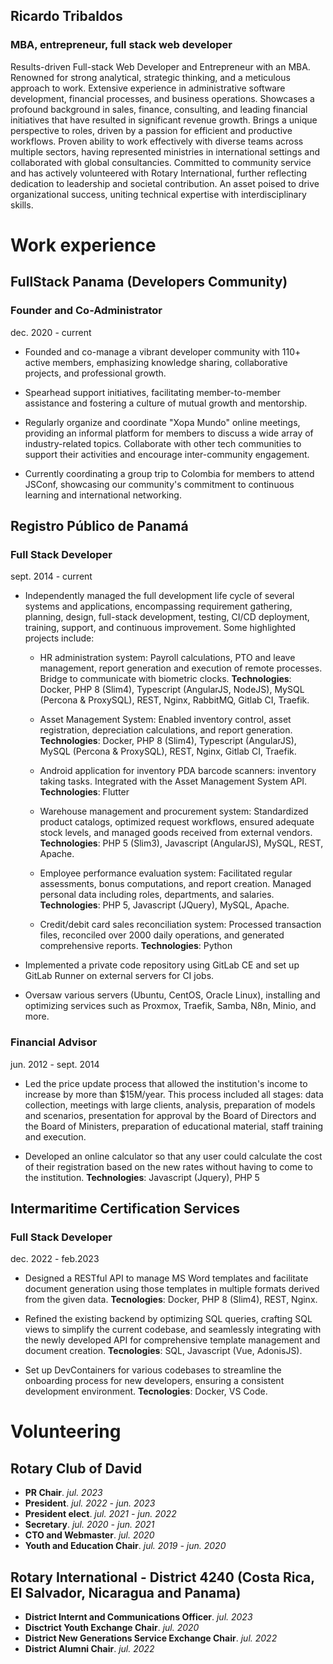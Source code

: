 <!--
**tribal2/tribal2** is a ✨ _special_ ✨ repository because its `README.md` (this file) appears on your GitHub profile.

Here are some ideas to get you started:

- 🔭 I’m currently working on ...
- 🌱 I’m currently learning ...
- 👯 I’m looking to collaborate on ...
- 🤔 I’m looking for help with ...
- 💬 Ask me about ...
- 📫 How to reach me: ...
- 😄 Pronouns: ...
- ⚡ Fun fact: ...
-->
## Ricardo Tribaldos
###  MBA, entrepreneur, full stack web developer

Results-driven Full-stack Web Developer and Entrepreneur with an MBA.  Renowned for strong analytical, strategic thinking, and a meticulous  approach to work. Extensive experience in administrative software  development, financial processes, and business operations. Showcases a  profound background in sales, finance, consulting, and leading financial  initiatives that have resulted in significant revenue growth. Brings a  unique perspective to roles, driven by a passion for efficient and  productive workflows. Proven ability to work effectively with diverse  teams across multiple sectors, having represented ministries in  international settings and collaborated with global consultancies.  Committed to community service and has actively volunteered with Rotary International, further reflecting dedication to leadership and societal  contribution. An asset poised to drive organizational success, uniting  technical expertise with interdisciplinary skills.



# Work experience


## FullStack Panama (Developers Community)

### Founder and Co-Administrator
dec. 2020 - current

- Founded and co-manage a vibrant developer community with 110+ active members, emphasizing knowledge sharing, collaborative projects, and professional growth.

- Spearhead support initiatives, facilitating member-to-member assistance and fostering a culture of mutual growth and mentorship.

- Regularly organize and coordinate "Xopa Mundo" online meetings, providing an informal platform for members to discuss a wide array of industry-related topics.
Collaborate with other tech communities to support their activities and encourage inter-community engagement.

- Currently coordinating a group trip to Colombia for members to attend JSConf, showcasing our community's commitment to continuous learning and international networking.


## Registro Público de Panamá

### Full Stack Developer
sept. 2014 - current

- Independently managed the full development life cycle of several systems  and applications, encompassing requirement gathering, planning, design,  full-stack development, testing, CI/CD deployment, training, support,  and continuous improvement. Some highlighted projects include:

  - HR administration system: Payroll calculations, PTO and leave management, report generation  and execution of remote processes. Bridge to communicate with biometric clocks. **Technologies**: Docker, PHP 8 (Slim4), Typescript  (AngularJS, NodeJS), MySQL (Percona & ProxySQL), REST, Nginx, RabbitMQ, Gitlab CI, Traefik.

  - Asset Management System: Enabled inventory control, asset registration, depreciation calculations, and report generation. **Technologies**: Docker, PHP 8 (Slim4), Typescript  (AngularJS), MySQL (Percona & ProxySQL), REST, Nginx, Gitlab CI, Traefik.

  - Android application for inventory PDA barcode scanners: inventory taking tasks. Integrated with the Asset Management System API. **Technologies**: Flutter

  - Warehouse management and procurement system: Standardized product catalogs, optimized request workflows, ensured  adequate stock levels, and managed goods received from external vendors. **Technologies**: PHP 5 (Slim3), Javascript  (AngularJS), MySQL, REST, Apache.

  - Employee performance evaluation system: Facilitated regular assessments, bonus computations, and report  creation. Managed personal data including roles, departments, and  salaries. **Technologies**: PHP 5, Javascript (JQuery), MySQL, Apache.

  - Credit/debit card sales reconciliation system: Processed transaction files, reconciled over 2000 daily operations, and generated comprehensive reports. **Technologies**: Python

- Implemented a private code repository using GitLab CE and set up GitLab Runner on external servers for CI jobs.

- Oversaw various servers (Ubuntu, CentOS, Oracle Linux), installing and optimizing services such as Proxmox, Traefik, Samba, N8n, Minio, and more.

### Financial Advisor
jun. 2012 - sept. 2014

- Led the price update process that allowed the institution's income to increase by more than $15M/year. This process included all stages: data collection, meetings with large clients, analysis, preparation of models and scenarios, presentation for approval by the Board of Directors and the Board of Ministers, preparation of educational material, staff training and execution.

- Developed an online calculator so that any user could calculate the cost of their registration based on the new rates without having to come to the institution. **Technologies**: Javascript (Jquery), PHP 5


## Intermaritime Certification Services

### Full Stack Developer
dec. 2022 - feb.2023

- Designed a RESTful API to manage MS Word templates and facilitate  document generation using those templates in multiple formats derived  from the given data. **Tecnologies**: Docker, PHP 8 (Slim4), REST, Nginx.

- Refined the existing backend by optimizing SQL  queries, crafting SQL views to simplify the current codebase, and  seamlessly integrating with the newly developed API for comprehensive  template management and document creation. **Tecnologies**: SQL, Javascript (Vue, AdonisJS).

- Set up DevContainers for various codebases to streamline the  onboarding process for new developers, ensuring a consistent development  environment. **Tecnologies**: Docker, VS Code.



# Volunteering

## Rotary Club of David

- **PR Chair**. _jul. 2023_
- **President**. _jul. 2022 - jun. 2023_
- **President elect**. _jul. 2021 - jun. 2022_
- **Secretary**. _jul. 2020 - jun. 2021_
- **CTO and Webmaster**. _jul. 2020_
- **Youth and Education Chair**. _jul. 2019 - jun. 2020_

## Rotary International - District 4240 (Costa Rica, El Salvador, Nicaragua and Panama)

- **District Internt and Communications Officer**. _jul. 2023_
- **Disctrict Youth Exchange Chair**. _jul. 2020_
- **District New Generations Service Exchange Chair**. _jul. 2022_
- **District Alumni Chair**. _jul. 2022_
